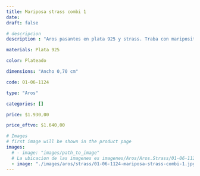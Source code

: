 ```yaml
---
title: Mariposa strass combi 1
date: 
draft: false

# descripcion
description : "Aros pasantes en plata 925 y strass. Traba con mariposita."

materials: Plata 925

color: Plateado

dimensions: "Ancho 0,70 cm"

code: 01-06-1124

type: "Aros"

categories: []

price: $1.930,00

price_eftvo: $1.640,00

# Images
# first image will be shown in the product page
images:
  # - image: "images/path_to_image"
  # La ubicacion de las imagenes es imagenes/Aros/Aros.Strass/01-06-1124-mariposa-strass-combi-1
  - image: "./images/aros/strass/01-06-1124-mariposa-strass-combi-1.jpg"
---
```

